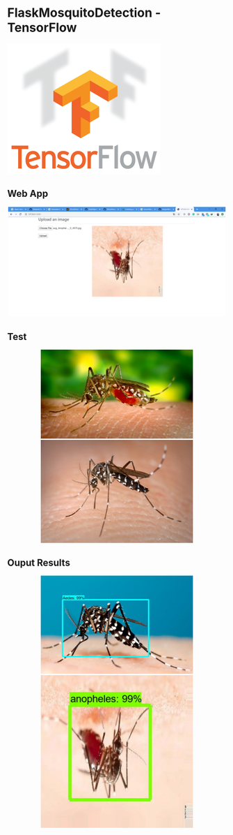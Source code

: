 # FlaskMosquitoDetection - TensorFlow

[![](images/logo.png)](https://www.tensorflow.org/)

## Web App

<p align="center">
  <img src="images/output.jpg" width="500"/>
</p>

## Test


<p align="center">
  <img src="tests/Anopheles.jpg" width="350"/>
  <img src="tests/aesd.png" width="350"/>
</p>

## Ouput Results

<p align="center">
  <img src="uploads/aedes_albopictus.jpg" width="350"/>
  <img src="uploads/aug_Anopheles2_0_4575.jpg" width="350"/>
</p>
